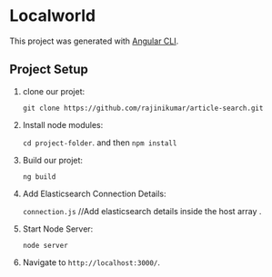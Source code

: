# Localworld

This project was generated with [Angular CLI](https://github.com/angular/angular-cli).

## Project Setup

1. clone our projet:
    
    `git clone https://github.com/rajinikumar/article-search.git`

2. Install node modules:
    
    `cd project-folder`. and then   `npm install`

3. Build our projet:
    
    `ng build`

4. Add Elasticsearch Connection Details:
    
    `connection.js`   //Add elasticsearch details inside the host array .

4. Start Node Server:
    
    `node server`      

5. Navigate to `http://localhost:3000/`.
